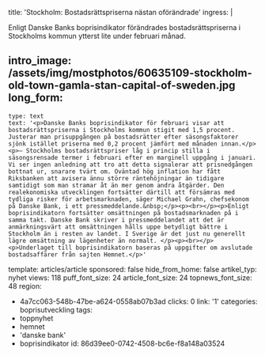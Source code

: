 title: 'Stockholm: Bostadsrättspriserna nästan oförändrade'
ingress: |
  <p>Enligt Danske Banks boprisindikator förändrades bostadsrättspriserna i Stockholms kommun ytterst lite under februari månad.
  </p>
  
intro_image: /assets/img/mostphotos/60635109-stockholm-old-town-gamla-stan-capital-of-sweden.jpg
long_form:
  -
    type: text
    text: '<p>Danske Banks boprisindikator för februari visar att bostadsrättspriserna i Stockholms kommun stigit med 1,5 procent. Justerar man prisuppgången på bostadsrätter efter säsongsfaktorer sjönk istället priserna med 0,2 procent jämfört med månaden innan.</p><p>– Stockholms bostadsrättspriser låg i princip stilla i säsongsrensade termer i februari efter en marginell uppgång i januari. Vi ser ingen anledning att tro att detta signalerar att prisnedgången bottnat ur, snarare tvärt om. Oväntad hög inflation har fått Riksbanken att avisera ännu större räntehöjningar än tidigare samtidigt som man stramar åt än mer genom andra åtgärder. Den realekonomiska utvecklingen fortsätter därtill att försämras med tydliga risker för arbetsmarknaden, säger Michael Grahn, chefsekonom på Danske Bank, i ett pressmeddelande.&nbsp;</p><p><br></p><p>Enligt boprisindikatorn fortsätter omsättningen på bostadsmarknaden på i samma takt. Danske Bank skriver i pressmeddelandet att det är anmärkningsvärt att omsättningen hålls uppe betydligt bättre i Stockholm än i resten av landet. I Sverige är det just nu generellt lägre omsättning av lägenheter än normalt. </p><p><br></p><p>Underlaget till boprisindikatorn baseras på uppgifter om avslutade bostadsaffärer från sajten Hemnet.</p>'
template: articles/article
sponsored: false
hide_from_home: false
artikel_typ: nyhet
views: 118
puff_font_size: 24
article_font_size: 24
topnews_font_size: 48
region:
  - 4a7cc063-548b-47be-a624-0558ab07b3ad
clicks: 0
link: '1'
categories: boprisutveckling
tags:
  - toppnyhet
  - hemnet
  - 'danske bank'
  - boprisindikator
id: 86d39ee0-0742-4508-bc6e-f8a148a03524

